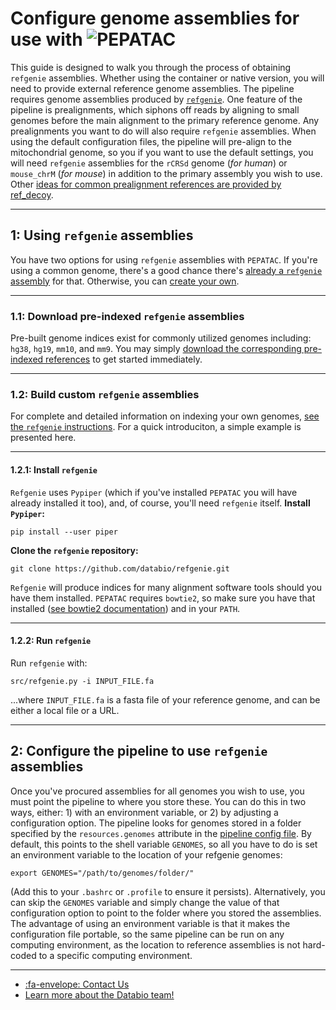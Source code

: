 # Configure genome assemblies for use with <img src="../../img/pepatac_logo_black.svg" alt="PEPATAC" class="img-fluid" style="max-height:35px; margin-top:-15px; margin-bottom:-10px">

This guide is designed to walk you through the process of obtaining `refgenie` assemblies.
Whether using the container or native version, you will need to provide external reference genome assemblies. The pipeline requires genome assemblies produced by [`refgenie`](https://github.com/databio/refgenie).
One feature of the pipeline is prealignments, which siphons off reads by aligning to small genomes before the main alignment to the primary reference genome. Any prealignments you want to do will also require `refgenie` assemblies. When using the default configuration files, the pipeline will pre-align to the mitochondrial genome, so you if you want to use the default settings, you will need `refgenie` assemblies for the `rCRSd` genome (*for human*) or `mouse_chrM` (*for mouse*) in addition to the primary assembly you wish to use. Other [ideas for common prealignment references are provided by ref_decoy](https://github.com/databio/ref_decoy).

---

## **1: Using `refgenie` assemblies**

You have two options for using `refgenie` assemblies with `PEPATAC`. If you're using a common genome, there's a good chance there's [already a `refgenie` assembly](http://big.databio.org/refgenomes) for that.  Otherwise, you can [create your own](install-refgenie.md#12-build-custoim-refgenie-assemblies).

---

### **1.1: Download pre-indexed `refgenie` assemblies**

Pre-built genome indices exist for commonly utilized genomes including: `hg38`, `hg19`, `mm10`, and `mm9`. You may simply [download the corresponding pre-indexed references](http://big.databio.org/refgenomes) to get started immediately.

---

### **1.2: Build custom `refgenie` assemblies**

For complete and detailed information on indexing your own genomes, [see the `refgenie` instructions](https://github.com/databio/refgenie).
For a quick introduciton, a simple example is presented here.

---

#### **1.2.1: Install `refgenie`**

`Refgenie` uses `Pypiper` (which if you've installed `PEPATAC` you will have already installed it too), and, of course, you'll need `refgenie` itself.
**Install `Pypiper`:**
```
pip install --user piper
```
**Clone the `refgenie` repository:**
```
git clone https://github.com/databio/refgenie.git
```
`Refgenie` will produce indices for many alignment software tools should you have them installed.  `PEPATAC` requires `bowtie2`, so make sure you have that installed ([see bowtie2 documentation](http://bowtie-bio.sourceforge.net/bowtie2/manual.shtml#obtaining-bowtie-2)) and in your `PATH`.

---

#### **1.2.2: Run `refgenie`**
Run `refgenie` with:
```
src/refgenie.py -i INPUT_FILE.fa
```
...where `INPUT_FILE.fa` is a fasta file of your reference genome, and can be either a local file or a URL.

---

## **2: Configure the pipeline to use `refgenie` assemblies**
Once you've procured assemblies for all genomes you wish to use, you must point the pipeline to where you store these. You can do this in two ways, either: 1) with an environment variable, or 2) by adjusting a configuration option.
The pipeline looks for genomes stored in a folder specified by the `resources.genomes` attribute in the [pipeline config file](https://github.com/databio/pepatac/blob/dev/pipelines/pepatac.yaml). By default, this points to the shell variable `GENOMES`, so all you have to do is set an environment variable to the location of your refgenie genomes:
```
export GENOMES="/path/to/genomes/folder/"
```
(Add this to your `.bashrc` or `.profile` to ensure it persists).
Alternatively, you can skip the `GENOMES` variable and simply change the value of that configuration option to point to the folder where you stored the assemblies. The advantage of using an environment variable is that it makes the configuration file portable, so the same pipeline can be run on any computing environment, as the location to reference assemblies is not hard-coded to a specific computing environment.

---

- [:fa-envelope: Contact Us](../contact.md)
- [Learn more about the Databio team!](http://databio.org/)